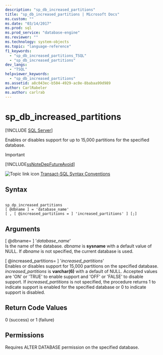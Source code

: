 ```yaml
---
description: "sp_db_increased_partitions"
title: "sp_db_increased_partitions | Microsoft Docs"
ms.custom: ""
ms.date: "03/14/2017"
ms.prod: sql
ms.prod_service: "database-engine"
ms.reviewer: ""
ms.technology: system-objects
ms.topic: "language-reference"
f1_keywords: 
  - "sp_db_increased_partitions_TSQL"
  - "sp_db_increased_partitions"
dev_langs: 
  - "TSQL"
helpviewer_keywords: 
  - "sp_db_increased_partitions"
ms.assetid: a8c043ec-b504-4929-ac0e-8babaa99d989
author: CarlRabeler
ms.author: carlrab
---
```

# sp_db_increased_partitions
[!INCLUDE [SQL Server](../../includes/applies-to-version/sqlserver.md)]

  Enables or disables support for up to 15,000 partitions for the specified database.  
  
> [!IMPORTANT]  
>  [!INCLUDE[ssNoteDepFutureAvoid](../../includes/ssnotedepfutureavoid-md.md)]  
  
 ![Topic link icon](../../database-engine/configure-windows/media/topic-link.gif "Topic link icon") [Transact-SQL Syntax Conventions](../../t-sql/language-elements/transact-sql-syntax-conventions-transact-sql.md)  
  
## Syntax  
  
```  
  
sp_dp_increased_partitions   
[ @dbname ] = 'database_name'   
[ , [ @increased_partitions = ] 'increased_partitions' ] [;]  
```  
  
## Arguments  
 [ @dbname= ] '*database_name*'  
 Is the name of the database. *dbname* is **sysname** with a default value of NULL. If *dbname* is not specified, the current database is used.  
  
 [ @increased_partitions= ] '*increased_partitions*'  
 Enables or disables support for 15,000 partitions on the specified database. *increased_partitions* is **varchar(6)** with a default of NULL. Accepted values are 'ON' or 'TRUE' to enable support and 'OFF' or 'FALSE' to disable support. If *increased_partitions* is not specified, the procedure returns 1 to indicate support is enabled for the specified database or 0 to indicate support is disabled.  
  
## Return Code Values  
 0 (success) or 1 (failure)  
  
## Permissions  
 Requires ALTER DATABASE permission on the specified database.  
  
  
